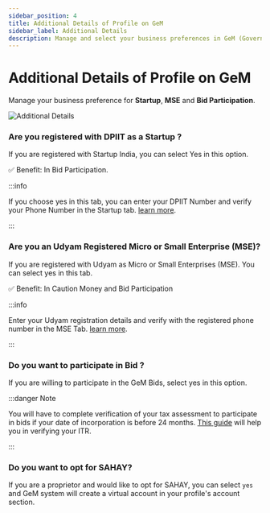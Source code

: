 ```yaml
---
sidebar_position: 4
title: Additional Details of Profile on GeM
sidebar_label: Additional Details
description: Manage and select your business preferences in GeM (Government e-Marketplace) Seller Profile
---
```


# Additional Details of Profile on GeM

Manage your business preference for **Startup**, **MSE** and **Bid Participation**.

![Additional Details](/img/doc/additional-details.jpg)

### Are you registered with DPIIT as a Startup ?
If you are registered with Startup India, you can select Yes in this option.

:white_check_mark: Benefit: In Bid Participation.

:::info

If you choose yes in this tab, you can enter your DPIIT Number and verify your Phone Number in the Startup tab. [learn more](/docs/seller-profile/business-profile/startup).

:::

### Are you an Udyam Registered Micro or Small Enterprise (MSE)?
If you are registered with Udyam as Micro or Small Enterprises (MSE). You can select yes in this tab.

:white_check_mark: Benefit: In Caution Money and Bid Participation

:::info

Enter your Udyam registration details and verify with the registered phone number in the MSE Tab. [learn more](/docs/seller-profile/business-profile/msme).

:::

### Do you want to participate in Bid ?
If you are willing to participate in the GeM Bids, select yes in this option.

:::danger Note

You will have to complete verification of your tax assessment to participate in bids if your date of incorporation is before 24 months. [This guide](/docs/seller-profile/business-profile/tax-assessment) will help you in verifying your ITR.

:::

### Do you want to opt for SAHAY?
If you are a proprietor and would like to opt for SAHAY, you can select `yes` and GeM system will create a virtual account in your profile's account section.